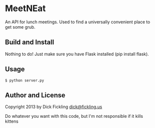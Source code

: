 MeetNEat
========

An API for lunch meetings. Used to find a universally convenient place to get some grub.

Build and Install
-----------------

Nothing to do! Just make sure you have Flask installed (pip install flask).

Usage
-----

    $ python server.py

Author and License
------------------

Copyright 2013 by Dick Fickling <dick@fickling.us>

Do whatever you want with this code, but I'm not responsible if it kills kittens

